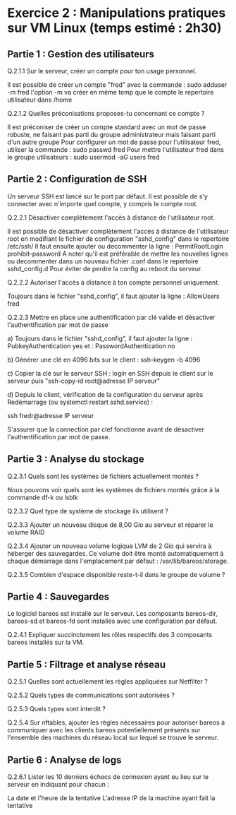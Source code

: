 # Exercice 2 : Manipulations pratiques sur VM Linux (temps estimé : 2h30)


## Partie 1 : Gestion des utilisateurs

Q.2.1.1 Sur le serveur, créer un compte pour ton usage personnel.

Il est possible de créer un compte "fred" avec la commande : sudo adduser -m fred
l'option -m va créer en même temp que le compte le repertoire utilisateur dans /home

Q.2.1.2 Quelles préconisations proposes-tu concernant ce compte ?

Il est préconiser de créer un compte standard avec un mot de passe robuste, ne faisant pas parti du groupe administrateur mais faisant parti d'un autre groupe
Pour configurer un mot de passe pour l'utilisateur fred, utiliser la commande : sudo passwd fred
Pour mettre l'utilisateur fred dans le groupe utilisateurs : sudo usermod -aG users fred


## Partie 2 : Configuration de SSH

Un serveur SSH est lancé sur le port par défaut.
Il est possible de s'y connecter avec n'importe quel compte, y compris le compte root.

Q.2.2.1 Désactiver complètement l'accès à distance de l'utilisateur root.

Il est possible de désactiver complètement l'accès à distance de l'utilisateur root en modifiant le fichier de configuration "sshd_config" dans le repertoire /etc/ssh/
Il faut ensuite ajouter ou decommenter la ligne : PermitRootLogin prohibit-password
A noter qu'il est préférable de mettre les nouvelles lignes ou decommenter dans un nouveau fichier .conf dans le repertoire sshd_config.d
Pour éviter de perdre la config au reboot du serveur.

Q.2.2.2 Autoriser l'accès à distance à ton compte personnel uniquement.

Toujours dans le fichier "sshd_config", il faut ajouter la ligne : AllowUsers fred


Q.2.2.3 Mettre en place une authentification par clé valide et désactiver l'authentification par mot de passe


a) Toujours dans le fichier "sshd_config", il faut ajouter la ligne : PubkeyAuthentication yes
et : PasswordAuthentication no

b) Générer une clé en 4096 bits sur le client : ssh-keygen -b 4096

c) Copier la clé sur le serveur SSH : login en SSH depuis le client sur le serveur puis "ssh-copy-id root@adresse IP serveur"

d) Depuis le client, vérification de la configuration du serveur après Redémarrage (ou systemctl restart sshd.service) :

ssh fredr@adresse IP serveur

S'assurer que la connection par clef fonctionne avant de désactiver l'authentification par mot de passe.


## Partie 3 : Analyse du stockage

Q.2.3.1 Quels sont les systèmes de fichiers actuellement montés ?

Nous pouvons voir quels sont les systèmes de fichiers montés grâce à la commande df-k ou lsblk


Q.2.3.2 Quel type de système de stockage ils utilisent ?

Q.2.3.3 Ajouter un nouveau disque de 8,00 Gio au serveur et réparer le volume RAID

Q.2.3.4 Ajouter un nouveau volume logique LVM de 2 Gio qui servira à héberger des sauvegardes. Ce volume doit être monté automatiquement à chaque démarrage dans l'emplacement par défaut : /var/lib/bareos/storage.

Q.2.3.5 Combien d'espace disponible reste-t-il dans le groupe de volume ?

## Partie 4 : Sauvegardes

Le logiciel bareos est installé sur le serveur.
Les composants bareos-dir, bareos-sd et bareos-fd sont installés avec une configuration par défaut.

Q.2.4.1 Expliquer succinctement les rôles respectifs des 3 composants bareos installés sur la VM.

## Partie 5 : Filtrage et analyse réseau

Q.2.5.1 Quelles sont actuellement les règles appliquées sur Netfilter ?

Q.2.5.2 Quels types de communications sont autorisées ?

Q.2.5.3 Quels types sont interdit ?

Q.2.5.4 Sur nftables, ajouter les règles nécessaires pour autoriser bareos à communiquer avec les clients bareos potentiellement présents sur l'ensemble des machines du réseau local sur lequel se trouve le serveur.


## Partie 6 : Analyse de logs

Q.2.6.1 Lister les 10 derniers échecs de connexion ayant eu lieu sur le serveur en indiquant pour chacun :

  La date et l'heure de la tentative
  L'adresse IP de la machine ayant fait la tentative


